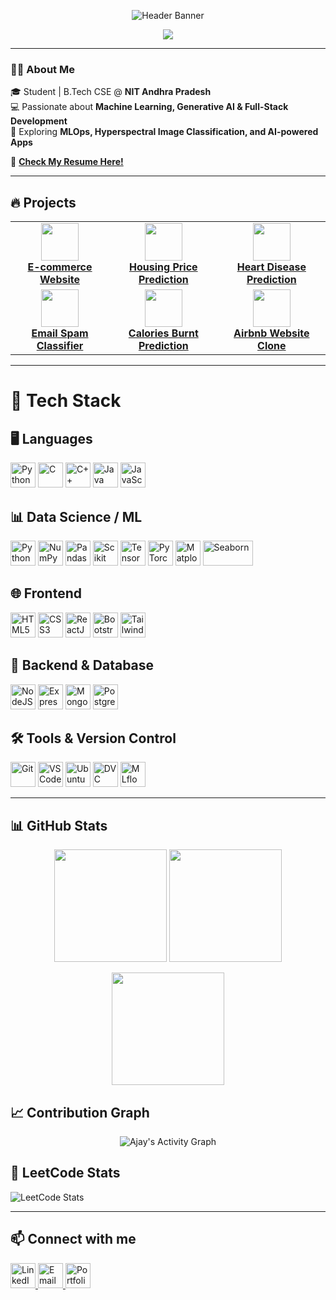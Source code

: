 <!-- Profile Header -->
<p align="center">
  <img src="https://media.licdn.com/dms/image/v2/D5616AQHf7nJJSyUTaA/profile-displaybackgroundimage-shrink_350_1400/profile-displaybackgroundimage-shrink_350_1400/0/1735800928524?e=1761177600&v=beta&t=S7m_B2i-hDAFWkI7gO7Ii2CFbz57fOOoymRGvojvhfc" alt="Header Banner"/>
</p>

<p align="center">
  <a href="https://git.io/typing-svg">
    <img src="https://readme-typing-svg.herokuapp.com?font=Fira+Code&size=22&pause=1000&color=FF6B6B;FFA500;32CD32;1E90FF&center=true&vCenter=true&width=850&lines=Hi+I'm+Ajay+👋;Full+Stack%20%7C%20ML%20%7C%20Generative+AI%20Enthusiast;Always+Learning+New+Tech!"/>
  </a>
</p>



---

### 👨‍💻 About Me
🎓 Student | B.Tech CSE @ **NIT Andhra Pradesh**  
💻 Passionate about **Machine Learning, Generative AI & Full-Stack Development**  
🚀 Exploring **MLOps, Hyperspectral Image Classification, and AI-powered Apps**  

📄 [**Check My Resume Here!**](https://drive.google.com/file/d/1o1mWk8AtQ0Duc9UNoSVsh0Odv2F_UdOE/view?usp=sharing)

---

## 🔥 Projects

<table align="center">
  <tr>
    <td align="center">
      <a href="https://github.com/Ajay-Kumar-Prasad/ECOMMERCE-WEBSITE">
        <img src="https://img.icons8.com/color/96/shopping-cart.png" width="60" /><br>
        <b>E-commerce Website</b>
      </a>
    </td>
    <td align="center">
      <a href="https://github.com/Ajay-Kumar-Prasad/Housing_Prediction_Linear_Reg_Project">
        <img src="https://img.icons8.com/color/96/home-page.png" width="60" /><br>
        <b>Housing Price Prediction</b>
      </a>
    </td>
    <td align="center">
      <a href="https://github.com/Ajay-Kumar-Prasad/Heart_Disease_Prediction_Random_Forest_Classifier">
        <img src="https://img.icons8.com/color/96/heart-with-pulse.png" width="60" /><br>
        <b>Heart Disease Prediction</b>
      </a>
    </td>
  </tr>
  <tr>
    <td align="center">
      <a href="https://github.com/Ajay-Kumar-Prasad/Email_Spam_Classifier_using_Naive_Bayes">
        <img src="https://img.icons8.com/color/96/email.png" width="60" /><br>
        <b>Email Spam Classifier</b>
      </a>
    </td>
    <td align="center">
      <a href="https://github.com/Ajay-Kumar-Prasad/Calories_Burnt_Prediction_Using_XGBoost_Regressor">
        <img src="https://img.icons8.com/color/96/fire-element.png" width="60" /><br>
        <b>Calories Burnt Prediction</b>
      </a>
    </td>
    <td align="center">
      <a href="https://github.com/Ajay-Kumar-Prasad/MyMegaProject">
        <img src="https://img.icons8.com/color/96/airbnb.png" width="60" /><br>
        <b>Airbnb Website Clone</b>
      </a>
    </td>
  </tr>
</table>

---

# 🚀 Tech Stack

## 🖥️ Languages
<p>
  <img src="https://cdn.jsdelivr.net/gh/devicons/devicon/icons/python/python-original.svg" alt="Python" width="40" height="40"/>
  <img src="https://cdn.jsdelivr.net/gh/devicons/devicon/icons/c/c-original.svg" alt="C" width="40" height="40"/>
  <img src="https://cdn.jsdelivr.net/gh/devicons/devicon/icons/cplusplus/cplusplus-original.svg" alt="C++" width="40" height="40"/>
  <img src="https://cdn.jsdelivr.net/gh/devicons/devicon/icons/java/java-original.svg" alt="Java" width="40" height="40"/>
  <img src="https://cdn.jsdelivr.net/gh/devicons/devicon/icons/javascript/javascript-original.svg" alt="JavaScript" width="40" height="40"/>
</p>

## 📊 Data Science / ML
<p>
  <img src="https://cdn.jsdelivr.net/gh/devicons/devicon/icons/python/python-original.svg" alt="Python" width="40" height="40"/>
  <img src="https://cdn.jsdelivr.net/gh/devicons/devicon/icons/numpy/numpy-original.svg" alt="NumPy" width="40" height="40"/>
  <img src="https://cdn.jsdelivr.net/gh/devicons/devicon/icons/pandas/pandas-original.svg" alt="Pandas" width="40" height="40"/>
  <img src="https://upload.wikimedia.org/wikipedia/commons/thumb/0/05/Scikit_learn_logo_small.svg/1280px-Scikit_learn_logo_small.svg.png" alt="Scikit Learn" width="40" height="40"/>
  <img src="https://cdn.jsdelivr.net/gh/devicons/devicon/icons/tensorflow/tensorflow-original.svg" alt="TensorFlow" width="40" height="40"/>
  <img src="https://cdn.jsdelivr.net/gh/devicons/devicon/icons/pytorch/pytorch-original.svg" alt="PyTorch" width="40" height="40"/>
  <img src="https://matplotlib.org/_static/images/logo2.svg" alt="Matplotlib" width="40" height="40"/>
  <img src="https://seaborn.pydata.org/_static/logo-wide-lightbg.svg" alt="Seaborn" width="80" height="40"/>
</p>

## 🌐 Frontend
<p>
  <img src="https://cdn.jsdelivr.net/gh/devicons/devicon/icons/html5/html5-original.svg" alt="HTML5" width="40" height="40"/>
  <img src="https://cdn.jsdelivr.net/gh/devicons/devicon/icons/css3/css3-original.svg" alt="CSS3" width="40" height="40"/>
  <img src="https://cdn.jsdelivr.net/gh/devicons/devicon/icons/react/react-original.svg" alt="ReactJS" width="40" height="40"/>
  <img src="https://cdn.jsdelivr.net/gh/devicons/devicon/icons/bootstrap/bootstrap-plain.svg" alt="Bootstrap" width="40" height="40" />
  <img src="https://cdn.jsdelivr.net/gh/devicons/devicon/icons/tailwindcss/tailwindcss-plain.svg" alt="TailwindCSS" width="40" height="40" />
</p>

## 💾 Backend & Database
<p>
  <img src="https://cdn.jsdelivr.net/gh/devicons/devicon/icons/nodejs/nodejs-original.svg" alt="NodeJS" width="40" height="40"/>
  <img src="https://cdn.jsdelivr.net/gh/devicons/devicon/icons/express/express-original.svg" alt="ExpressJS" width="40" height="40"/>
  <img src="https://cdn.jsdelivr.net/gh/devicons/devicon/icons/mongodb/mongodb-original.svg" alt="MongoDB" width="40" height="40"/>
  <img src="https://cdn.jsdelivr.net/gh/devicons/devicon/icons/postgresql/postgresql-original.svg" alt="PostgreSQL" width="40" height="40"/>
</p>

## 🛠️ Tools & Version Control
<p>
  <img src="https://cdn.jsdelivr.net/gh/devicons/devicon/icons/git/git-original.svg" alt="Git" width="40" height="40"/>
  <img src="https://cdn.jsdelivr.net/gh/devicons/devicon/icons/vscode/vscode-original.svg" alt="VSCode" width="40" height="40"/>
  <img src="https://cdn.jsdelivr.net/gh/devicons/devicon/icons/ubuntu/ubuntu-plain.svg" alt="Ubuntu" width="40" height="40"/>
   <img src="[https://www.svgrepo.com/svg/373568/dvc](https://encrypted-tbn0.gstatic.com/images?q=tbn:ANd9GcRZ4MNZqOZlDmY8_VtWUwLpPksCSEqRGx0IMQ&s)" alt="DVC" width="40" height="40"/>
   <img src="https://encrypted-tbn0.gstatic.com/images?q=tbn:ANd9GcQ8SRrObIPS4q8a_QXyw7WfDDeOMJf0KGnyUg&s" alt="MLflow" width="40" height="40"/>
</p>


---

## 📊 GitHub Stats
<p align="center">
  <img src="https://github-readme-stats.vercel.app/api?username=Ajay-Kumar-Prasad&show_icons=true&theme=radical" height="180"/>
  <img src="https://github-readme-stats.vercel.app/api/top-langs/?username=Ajay-Kumar-Prasad&layout=compact&theme=radical" height="180"/>
</p>

<p align="center">
  <img src="https://github-readme-streak-stats.herokuapp.com/?user=Ajay-Kumar-Prasad&theme=radical" height="180"/>
</p>

## 📈 Contribution Graph
<p align="center">
  <img src="https://github-readme-activity-graph.vercel.app/graph?username=Ajay-Kumar-Prasad&theme=tokyo-night&hide_border=true&area=true" alt="Ajay's Activity Graph"/>
</p>

## 🧩 LeetCode Stats

![LeetCode Stats](https://leetcard.jacoblin.cool/Ajay-Kumar-Prasad?theme=dark&font=Karma&ext=heatmap)

---

## 📫 Connect with me

<p>
  <a href="https://www.linkedin.com/in/Ajay-kumar-prasad-744b54287/" target="_blank">
    <img src="https://cdn.jsdelivr.net/gh/devicons/devicon/icons/linkedin/linkedin-original.svg" alt="LinkedIn" width="40" height="40"/>
  </a>
  <a href="mailto:ajayk10440@gmail.com">
    <img src="https://cdn.jsdelivr.net/gh/devicons/devicon/icons/google/google-original.svg" alt="Email" width="40" height="40"/>
  </a>
  <a href="https://your-portfolio-url.com" target="_blank">
    <img src="https://cdn-icons-png.flaticon.com/512/841/841364.png" alt="Portfolio" width="40" height="40"/>
  </a>
</p>

